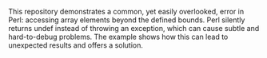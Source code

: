 This repository demonstrates a common, yet easily overlooked, error in Perl: accessing array elements beyond the defined bounds.  Perl silently returns undef instead of throwing an exception, which can cause subtle and hard-to-debug problems. The example shows how this can lead to unexpected results and offers a solution.